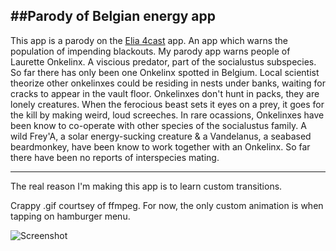 ##Parody of Belgian energy app 
-----------------------------
This app is a parody on the [Elia 4cast](http://offon.be/nl/ik-zoek-info/de-stroomindicator/met-elia-4cast-heb-je-de-stroomindicator-altijd-bij-de-hand) app.
An app which warns the population of impending blackouts. My parody app warns people of Laurette Onkelinx.
A viscious predator, part of the socialustus subspecies. So far there has only been one Onkelinx spotted in Belgium. 
Local scientist theorize other onkelinxes could be residing in nests under banks, waiting for cracks to appear in the vault floor. Onkelinxes don't hunt in packs, they are lonely creatures. When the ferocious beast sets it eyes on a prey, it goes for the kill by making weird, loud screeches. In rare ocassions, Onkelinxes have been know to co-operate with other species of the socialustus family. A wild Frey'A, a solar energy-sucking creature & a Vandelanus, a seabased beardmonkey, have been know to work together with an Onkelinx. So far there have been no reports of interspecies mating.   

--------------------------------
The real reason I'm making this app is to learn custom transitions.


Crappy .gif courtsey of ffmpeg.
For now, the only custom animation is when tapping on hamburger menu.


![Screenshot](http://i.imgur.com/yg3J5pb.gif)
